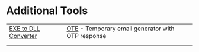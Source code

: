 # Additional Tools

|                                                                     |                                                                                    |   |
| ------------------------------------------------------------------- | ---------------------------------------------------------------------------------- | - |
| [EXE to DLL Converter](https://github.com/hasherezade/exe\_to\_dll) | [OTE](https://github.com/s0md3v/ote) - Temporary email generator with OTP response |   |
|                                                                     |                                                                                    |   |
|                                                                     |                                                                                    |   |
